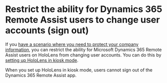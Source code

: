 

# Restrict the ability for Dynamics 365 Remote Assist users to change user accounts (sign out)

If you [have a scenario where you need to protect your company information](restricted-mode-overview.md), you can restrict the ability for Microsoft Dynamics 365 Remote Assist users on HoloLens from changing user accounts. You can do this by [setting up HoloLens in kiosk mode](https://docs.microsoft.com/hololens/hololens-kiosk?tabs=uisak%2Cnonaadlogon).

When you set up HoloLens in kiosk mode, users cannot sign out of the Dynamics 365 Remote Assist app. 
